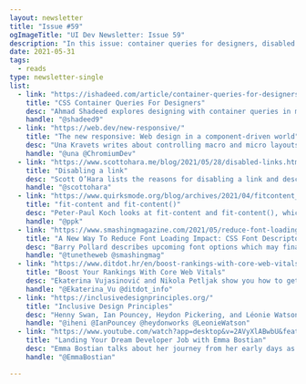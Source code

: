 ```yaml
---
layout: newsletter
title: "Issue #59"
ogImageTitle: "UI Dev Newsletter: Issue 59"
description: "In this issue: container queries for designers, disabled links, an interview about landing a dream job, and more."
date: 2021-05-31
tags:
  - reads
type: newsletter-single
list:
  - link: "https://ishadeed.com/article/container-queries-for-designers/"
    title: "CSS Container Queries For Designers"
    desc: "Ahmad Shadeed explores designing with container queries in mind and showing common use cases."
    handle: "@shadeed9"
  - link: "https://web.dev/new-responsive/"
    title: "The new responsive: Web design in a component-driven world"
    desc: "Una Kravets writes about controlling macro and micro layouts in a new era of responsive web design."
    handle: "@una @ChromiumDev"
  - link: "https://www.scottohara.me/blog/2021/05/28/disabled-links.html"
    title: "Disabling a link"
    desc: "Scott O’Hara lists the reasons for disabling a link and describes how to do it without JavaScript."
    handle: "@scottohara"
  - link: "https://www.quirksmode.org/blog/archives/2021/04/fitcontent_and.html"
    title: "fit-content and fit-content()"
    desc: "Peter-Paul Koch looks at fit-content and fit-content(), which are special values for width and grid definitions."
    handle: "@ppk"
  - link: "https://www.smashingmagazine.com/2021/05/reduce-font-loading-impact-css-descriptors/"
    title: "A New Way To Reduce Font Loading Impact: CSS Font Descriptors"
    desc: "Barry Pollard describes upcoming font options which may finally deliver on the promise of making it easier to align fallback fonts to the final fonts."
    handle: "@tunetheweb @smashingmag"
  - link: "https://www.ditdot.hr/en/boost-rankings-with-core-web-vitals"
    title: "Boost Your Rankings With Core Web Vitals"
    desc: "Ekaterina Vujasinović and Nikola Petljak show you how to get ready for the search algorithm changes and optimize your website for better rankings."
    handle: "@Ekaterina_Vu @ditdot_info"
  - link: "https://inclusivedesignprinciples.org/"
    title: "Inclusive Design Principles"
    desc: "Henny Swan, Ian Pouncey, Heydon Pickering, and Léonie Watson share a list of principles about designing for people’s needs with permanent, temporary, situational, or changing disabilities."
    handle: "@iheni @IanPouncey @heydonworks @LeonieWatson"
  - link: "https://www.youtube.com/watch?app=desktop&v=2AVyXlABwbU&feature=youtu.be"
    title: "Landing Your Dream Developer Job with Emma Bostian"
    desc: "Emma Bostian talks about her journey from her early days as an uncertain college graduate to her work at IBM to what she’s doing now as a tech influencer, podcaster, and Spotify engineer."
    handle: "@EmmaBostian"

---
```

